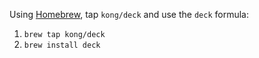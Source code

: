 Using [Homebrew](https://brew.sh/), tap `kong/deck` and use the `deck` formula:
1. `brew tap kong/deck`
2. `brew install deck`
